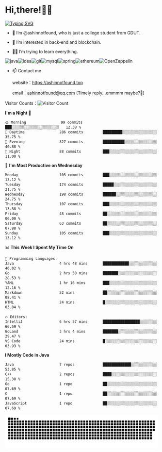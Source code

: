 # Hi,there!👨‍🔧
[![Typing SVG](https://readme-typing-svg.herokuapp.com?font=Fira+Code&pause=1000&width=435&lines=Welcome%2C+this+is+ashinnotfound%F0%9F%98%81+)](https://git.io/typing-svg)

- 👋 I’m @ashinnotfound, who is just a college student from GDUT.

- 👀 I’m interested in back-end and blockchain.

- 👨‍🔧 I’m trying to learn everything.

![java](https://img.shields.io/badge/Java-ED8B00?style=for-the-badge&logo=openjdk&logoColor=white)![idea](https://img.shields.io/badge/IntelliJ_IDEA-000000.svg?style=for-the-badge&logo=intellij-idea&logoColor=white
)![git](https://img.shields.io/badge/GIT-E44C30?style=for-the-badge&logo=git&logoColor=white
)![mysql](https://img.shields.io/badge/MySQL-005C84?style=for-the-badge&logo=mysql&logoColor=white)![spring](https://img.shields.io/badge/Spring-6DB33F?style=for-the-badge&logo=spring&logoColor=white)![ethereum](https://img.shields.io/badge/Ethereum-3C3C3D?style=for-the-badge&logo=Ethereum&logoColor=white)![OpenZeppelin](https://img.shields.io/badge/OpenZeppelin-4E5EE4?logo=openzeppelin&logoColor=fff&style=for-the-badge)


- 📫 Contact me
    
    website：https://ashinnotfound.top
    
    email：ashinnotfound@qq.com (Timely reply...emmmm maybe?🤪)

​Visitor Counts：![Visitor Count](https://profile-counter.glitch.me/ashinnotfound/count.svg)

<!--START_SECTION:waka-->
**I'm a Night 🦉** 

```text
🌞 Morning                99 commits          ███░░░░░░░░░░░░░░░░░░░░░░   12.38 % 
🌆 Daytime                286 commits         █████████░░░░░░░░░░░░░░░░   35.75 % 
🌃 Evening                327 commits         ██████████░░░░░░░░░░░░░░░   40.88 % 
🌙 Night                  88 commits          ███░░░░░░░░░░░░░░░░░░░░░░   11.00 % 
```
📅 **I'm Most Productive on Wednesday** 

```text
Monday                   105 commits         ███░░░░░░░░░░░░░░░░░░░░░░   13.12 % 
Tuesday                  174 commits         █████░░░░░░░░░░░░░░░░░░░░   21.75 % 
Wednesday                198 commits         ██████░░░░░░░░░░░░░░░░░░░   24.75 % 
Thursday                 107 commits         ███░░░░░░░░░░░░░░░░░░░░░░   13.38 % 
Friday                   48 commits          ██░░░░░░░░░░░░░░░░░░░░░░░   06.00 % 
Saturday                 63 commits          ██░░░░░░░░░░░░░░░░░░░░░░░   07.88 % 
Sunday                   105 commits         ███░░░░░░░░░░░░░░░░░░░░░░   13.12 % 
```


📊 **This Week I Spent My Time On** 

```text
💬 Programming Languages: 
Java                     4 hrs 48 mins       ████████████░░░░░░░░░░░░░   46.02 % 
Go                       2 hrs 58 mins       ███████░░░░░░░░░░░░░░░░░░   28.53 % 
YAML                     1 hr 16 mins        ███░░░░░░░░░░░░░░░░░░░░░░   12.16 % 
Markdown                 52 mins             ██░░░░░░░░░░░░░░░░░░░░░░░   08.41 % 
HTML                     24 mins             █░░░░░░░░░░░░░░░░░░░░░░░░   03.84 % 

🔥 Editors: 
IntelliJ                 6 hrs 57 mins       █████████████████░░░░░░░░   66.59 % 
GoLand                   3 hrs 4 mins        ███████░░░░░░░░░░░░░░░░░░   29.47 % 
VS Code                  24 mins             █░░░░░░░░░░░░░░░░░░░░░░░░   03.93 % 
```

**I Mostly Code in Java** 

```text
Java                     7 repos             █████████████░░░░░░░░░░░░   53.85 % 
C++                      2 repos             ████░░░░░░░░░░░░░░░░░░░░░   15.38 % 
Go                       1 repo              ██░░░░░░░░░░░░░░░░░░░░░░░   07.69 % 
C                        1 repo              ██░░░░░░░░░░░░░░░░░░░░░░░   07.69 % 
JavaScript               1 repo              ██░░░░░░░░░░░░░░░░░░░░░░░   07.69 % 
```




<!--END_SECTION:waka-->

![github contribution grid snake animation](https://raw.githubusercontent.com/ashinnotfound/ashinnotfound/output/github-contribution-grid-snake.svg)
